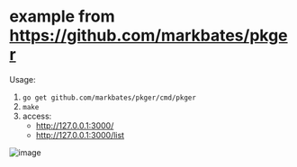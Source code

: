 # example from https://github.com/markbates/pkger

Usage:

1. `go get github.com/markbates/pkger/cmd/pkger`
1. `make`
1. access:
    - http://127.0.0.1:3000/
    - http://127.0.0.1:3000/list

![image](https://user-images.githubusercontent.com/1940588/91697473-c4aba000-eba3-11ea-9ae6-3b7534cb56ba.png)
